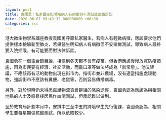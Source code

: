 ```yaml
---
layout: post
title: 袁國勇：私家醫生如明知病人有病徵但不測試或面臨訴訟
date: 2020-06-07 09:49:32.000000000 +08:00
categories: rss
---
```


港大微生物學系講座教授袁國勇呼籲私家醫生，若病人有輕微病徵，應該要求他們提供樣本檢驗新型肺炎，若果醫生明知病人有病徵但不安排做測試，導致病人最終要入院插喉，有可能要面對法律訴訟。

袁國勇在一個電台節目說，相信到冬天都不會有疫苗，但香港應該慢慢放寬防疫措施，因為市民要有經濟、社交活動，而戴口罩等做法將成為「新常態」。他又建議，不應該再有活的動物出現在街市內，指街市並非農場，沒有適當措施處理動物，強調街市不應該有糞便、老鼠等，否則容易傳播病毒。

另外，對於現時仍未得悉嘉里物流貨倉群組的感染途徑，袁國勇認為應該為與相關地點的人士及祿泉樓居民作血清測試，但承認難以做到。

至於教育局計劃本月中，安排中三至中五的跨境學生先行復課，袁國勇認為，相關學生要每星期做核酸測試，所以危險較少。
